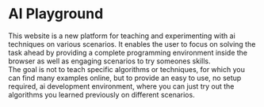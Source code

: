 # AI Playground

This website is a new platform for teaching and experimenting with ai techniques on various scenarios. It enables the user to focus on solving the task ahead by providing a complete programming environment inside the browser as well as engaging scenarios to try someones skills.  
The goal is not to teach specific algorithms or techniques, for which you can find many examples online, but to provide an easy to use, no setup required, ai development environment, where you can just try out the algorithms you learned previously on different scenarios.